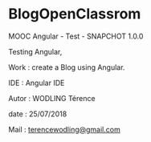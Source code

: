 # BlogOpenClassrom
MOOC Angular - Test - SNAPCHOT 1.0.0

Testing Angular,

Work : create a Blog using Angular.

IDE : Angular IDE

Autor : WODLING Térence

date : 25/07/2018

Mail : terencewodling@gmail.com
